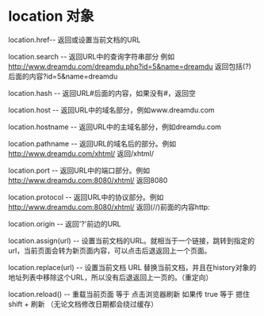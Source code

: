 # location 对象

location.href-- 返回或设置当前文档的URL

location.search -- 返回URL中的查询字符串部分
例如 http://www.dreamdu.com/dreamdu.php?id=5&name=dreamdu 返回包括(?)后面的内容?id=5&name=dreamdu

location.hash -- 返回URL#后面的内容，如果没有#，返回空 

location.host -- 返回URL中的域名部分，例如www.dreamdu.com 

location.hostname -- 返回URL中的主域名部分，例如dreamdu.com

location.pathname -- 返回URL的域名后的部分。例如 http://www.dreamdu.com/xhtml/ 返回/xhtml/

location.port -- 返回URL中的端口部分。例如 http://www.dreamdu.com:8080/xhtml/ 返回8080

location.protocol -- 返回URL中的协议部分。例如 http://www.dreamdu.com:8080/xhtml/ 返回(//)前面的内容http:

location.origin -- 返回'?'前边的URL

location.assign(url) -- 设置当前文档的URL。就相当于一个链接，跳转到指定的url，当前页面会转为新页面内容，可以点击后退返回上一个页面。

location.replace(url) -- 设置当前文档 URL 替换当前文档，并且在history对象的地址列表中移除这个URL，所以没有后退返回上一页的。（重定向）

location.reload() -- 重载当前页面 等于 点击浏览器刷新 如果传 true 等于 摁住shift + 刷新 （无论文档修改日期都会绕过缓存）


